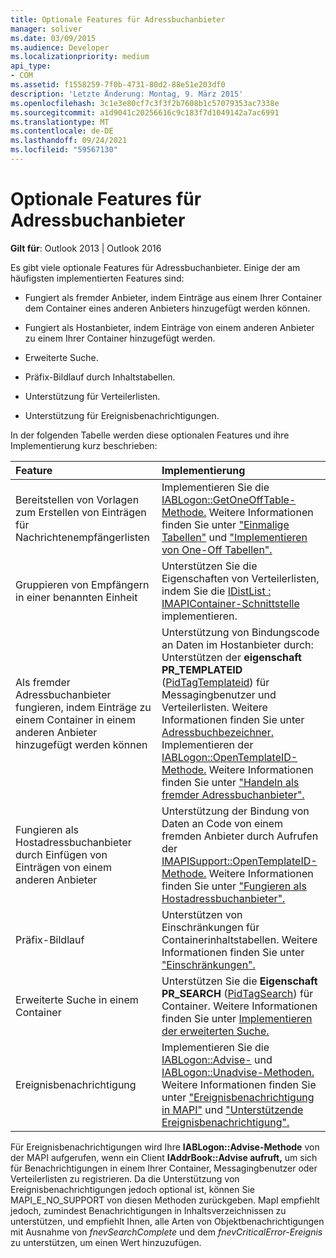 ```yaml
---
title: Optionale Features für Adressbuchanbieter
manager: soliver
ms.date: 03/09/2015
ms.audience: Developer
ms.localizationpriority: medium
api_type:
- COM
ms.assetid: f1558259-7f0b-4731-80d2-88e51e203df0
description: 'Letzte Änderung: Montag, 9. März 2015'
ms.openlocfilehash: 3c1e3e80cf7c3f3f2b7608b1c57079353ac7338e
ms.sourcegitcommit: a1d9041c20256616c9c183f7d1049142a7ac6991
ms.translationtype: MT
ms.contentlocale: de-DE
ms.lasthandoff: 09/24/2021
ms.locfileid: "59567130"
---
```

# <a name="optional-features-for-address-book-providers"></a>Optionale Features für Adressbuchanbieter

  
  
**Gilt für**: Outlook 2013 | Outlook 2016 
  
Es gibt viele optionale Features für Adressbuchanbieter. Einige der am häufigsten implementierten Features sind:
  
- Fungiert als fremder Anbieter, indem Einträge aus einem Ihrer Container dem Container eines anderen Anbieters hinzugefügt werden können.
    
- Fungiert als Hostanbieter, indem Einträge von einem anderen Anbieter zu einem Ihrer Container hinzugefügt werden.
    
- Erweiterte Suche.
    
- Präfix-Bildlauf durch Inhaltstabellen.
    
- Unterstützung für Verteilerlisten.
    
- Unterstützung für Ereignisbenachrichtigungen.
    
In der folgenden Tabelle werden diese optionalen Features und ihre Implementierung kurz beschrieben:
  
|**Feature**|**Implementierung**|
|:-----|:-----|
|Bereitstellen von Vorlagen zum Erstellen von Einträgen für Nachrichtenempfängerlisten  <br/> |Implementieren Sie die [IABLogon::GetOneOffTable-Methode.](iablogon-getoneofftable.md) Weitere Informationen finden Sie unter ["Einmalige Tabellen"](one-off-tables.md) und ["Implementieren von One-Off Tabellen".](implementing-one-off-tables.md)  <br/> |
|Gruppieren von Empfängern in einer benannten Einheit  <br/> |Unterstützen Sie die Eigenschaften von Verteilerlisten, indem Sie die [IDistList : IMAPIContainer-Schnittstelle](idistlistimapicontainer.md) implementieren.  <br/> |
|Als fremder Adressbuchanbieter fungieren, indem Einträge zu einem Container in einem anderen Anbieter hinzugefügt werden können  <br/> | Unterstützung von Bindungscode an Daten im Hostanbieter durch:  <br/>  Unterstützen der **eigenschaft PR_TEMPLATEID** ([PidTagTemplateid](pidtagtemplateid-canonical-property.md)) für Messagingbenutzer und Verteilerlisten. Weitere Informationen finden Sie unter [Adressbuchbezeichner.](address-book-identifiers.md)  <br/>  Implementieren der [IABLogon::OpenTemplateID-Methode.](iablogon-opentemplateid.md) Weitere Informationen finden Sie unter ["Handeln als fremder Adressbuchanbieter".](acting-as-a-foreign-address-book-provider.md)  <br/> |
|Fungieren als Hostadressbuchanbieter durch Einfügen von Einträgen von einem anderen Anbieter  <br/> |Unterstützung der Bindung von Daten an Code von einem fremden Anbieter durch Aufrufen der [IMAPISupport::OpenTemplateID-Methode.](imapisupport-opentemplateid.md) Weitere Informationen finden Sie unter ["Fungieren als Hostadressbuchanbieter".](acting-as-a-host-address-book-provider.md)  <br/> |
|Präfix-Bildlauf  <br/> |Unterstützen von Einschränkungen für Containerinhaltstabellen. Weitere Informationen finden Sie unter ["Einschränkungen".](about-restrictions.md)  <br/> |
|Erweiterte Suche in einem Container  <br/> |Unterstützen Sie die **Eigenschaft PR_SEARCH** ([PidTagSearch](pidtagsearch-canonical-property.md)) für Container. Weitere Informationen finden Sie unter [Implementieren der erweiterten Suche.](implementing-advanced-searching.md)  <br/> |
|Ereignisbenachrichtigung  <br/> |Implementieren Sie die [IABLogon::Advise-](iablogon-advise.md) und [IABLogon::Unadvise-Methoden.](iablogon-unadvise.md) Weitere Informationen finden Sie unter ["Ereignisbenachrichtigung in MAPI"](event-notification-in-mapi.md) und ["Unterstützende Ereignisbenachrichtigung".](supporting-event-notification.md)  <br/> |
   
Für Ereignisbenachrichtigungen wird Ihre **IABLogon::Advise-Methode** von der MAPI aufgerufen, wenn ein Client **IAddrBook::Advise aufruft,** um sich für Benachrichtigungen in einem Ihrer Container, Messagingbenutzer oder Verteilerlisten zu registrieren. Da die Unterstützung von Ereignisbenachrichtigungen jedoch optional ist, können Sie MAPI_E_NO_SUPPORT von diesen Methoden zurückgeben. MapI empfiehlt jedoch, zumindest Benachrichtigungen in Inhaltsverzeichnissen zu unterstützen, und empfiehlt Ihnen, alle Arten von Objektbenachrichtigungen mit Ausnahme von  _fnevSearchComplete_ und dem  _fnevCriticalError-Ereignis_ zu unterstützen, um einen Wert hinzuzufügen. 
  

